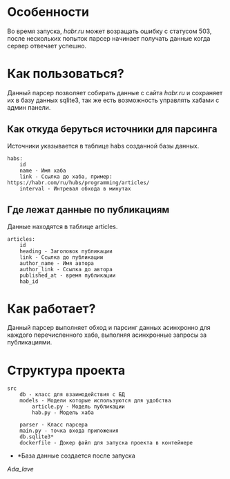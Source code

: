 # Особенности
Во время запуска, _habr.ru_ может возращать ошибку с статусом 503, после нескольких попыток парсер начинает получать данные когда сервер отвечает успешно.

# Как пользоваться?
Данный парсер позволяет собирать данные с сайта _habr.ru_ и сохраняет их в базу данных sqlite3, так же есть возможность управлять хабами с админ панели.

## Как откуда беруться источники для парсинга
Источники указывается в таблице habs созданной базы данных.
```
habs:
    id
    name - Имя хаба
    link - Ссылка до хаба, пример: https://habr.com/ru/hubs/programming/articles/
    interval - Интревал обхода в минутах
```

## Где лежат данные по публикациям
Данные находятся в таблице articles.
```
articles:
    id
    heading - Заголовок публикации
    link - Ссылка до публикации
    author_name - Имя автора
    author_link - Ссылка до автора
    published_at - время публикации
    hab_id
```

# Как работает?
Данный парсер выполняет обход и парсинг данных асинхронно для каждого перечисленного хаба, выполняя асинхронные запросы за публикациями.


# Структура проекта
```
src
    db - класс для взаимодействия с БД
    models - Модели которые используются для удобства
        article.py - Модель публикации
        hab.py - Модель хаба

    parser - Класс парсера
    main.py - точка входа приложения
    db.sqlite3*
    dockerfile - Докер файл для запуска проекта в контейнере
```

- *База данные создается после запуска

_Ada_lave_